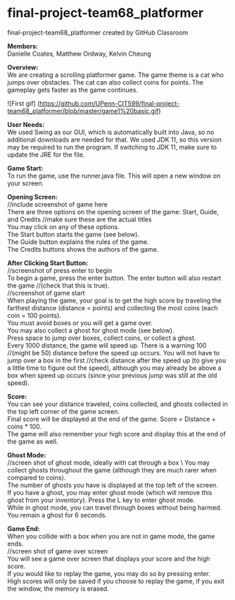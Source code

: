 # final-project-team68_platformer
final-project-team68_platformer created by GitHub Classroom

**Members:** \
Danielle Coates, Matthew Ordway, Kelvin Cheung

**Overview:** \
We are creating a scrolling platformer game. The game theme is a cat who jumps over obstacles. The cat can also collect coins for points. The gameplay gets faster as the game continues.

![First gif] (https://github.com/UPenn-CIT599/final-project-team68_platformer/blob/master/game1%20basic.gif)

**User Needs:** \
We used Swing as our GUI, which is automatically built into Java, so no additional downloads are needed for that.  We used JDK 11, so this version may be required to run the program. If switching to JDK 11, make sure to update the JRE for the file.

**Game Start:** \
To run the game, use the runner.java file.  This will open a new window on your screen.

**Opening Screen:** \
//include screenshot of game here \
There are three options on the opening screen of the game: Start, Guide, and Credits //make sure these are the actual titles \
You may click on any of these options. \
The Start button starts the game (see below). \
The Guide button explains the rules of the game. \
The Credits buttons shows the authors of the game. 

**After Clicking Start Button:** \
//screenshot of press enter to begin \
To begin a game, press the enter button. The enter button will also restart the game //(check that this is true). \
//screenshot of game start \
When playing the game, your goal is to get the high score by traveling the farthest distance (distance = points) and collecting the most coins (each coin = 100 points). \
You must avoid boxes or you will get a game over. \
You may also collect a ghost for ghost mode (see below). \
Press space to jump over boxes, collect coins, or collect a ghost. \
Every 1000 distance, the game will speed up. There is a warning 100 //(might be 50) distance before the speed up occurs. You will not have to jump over a box in the first //check distance  after the speed up (to give you a little time to figure out the speed), although you may already be above a box when speed up occurs (since your previous jump was still at the old speed). 

**Score:** \
You can see your distance traveled, coins collected, and ghosts collected in the top left corner of the game screen. \
Final score will be displayed at the end of the game. Score = Distance + coins * 100. \
The game will also remember your high score and display this at the end of the game as well.

**Ghost Mode:** \
//screen shot of ghost mode, ideally with cat through a box \ 
You may collect ghosts throughout the game (although they are much rarer when compared to coins). \
The number of ghosts you have is displayed at the top left of the screen. \
If you have a ghost, you may enter ghost mode (which will remove this ghost from your inventory).
Press the L key to enter ghost mode. \
While in ghost mode, you can travel through boxes without being harmed. \
You remain a ghost for 6 seconds.

**Game End:** \
When you collide with a box when you are not in game mode, the game ends. \
//screen shot of game over screen \
You will see a game over screen that displays your score and the high score. \
If you would like to replay the game, you may do so by pressing enter. \
High scores will only be saved if you choose to replay the game, if you exit the window, the memory is erased.


